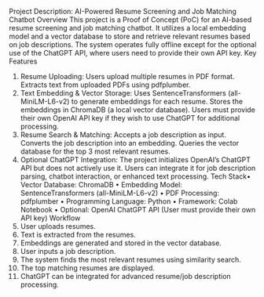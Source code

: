 Project Description: AI-Powered Resume Screening and Job Matching Chatbot Overview This project is a Proof of Concept (PoC) for an AI-based resume screening and job matching chatbot. It utilizes a local embedding model and a vector database to store and retrieve relevant resumes based on job descriptions. The system operates fully offline except for the optional use of the ChatGPT API, where users need to provide their own API key. Key Features

1. Resume Uploading: Users upload multiple resumes in PDF format.
                     Extracts text from uploaded PDFs using pdfplumber.
2. Text Embedding & Vector Storage: Uses SentenceTransformers (all-MiniLM-L6-v2) to generate embeddings for each resume.
                                   Stores the embeddings in ChromaDB (a local vector database).
                                   Users must provide their own OpenAI API key if they wish to use ChatGPT for additional processing.
4. Resume Search & Matching: Accepts a job description as input.
                             Converts the job description into an embedding.
                             Queries the vector database for the top 3 most relevant resumes.
6. Optional ChatGPT Integration: The project initializes OpenAI’s ChatGPT API but does not actively use it.
                                Users can integrate it for job description parsing, chatbot interaction, or enhanced text processing.
                                Tech Stack• Vector Database: ChromaDB
                                          • Embedding Model: SentenceTransformers (all-MiniLM-L6-v2)
                                          • PDF Processing: pdfplumber
                                          • Programming Language: Python
                                          • Framework: Colab Notebook
                                          • Optional: OpenAI ChatGPT API (User must provide their own API key) Workflow
8. User uploads resumes.
9. Text is extracted from the resumes.
10. Embeddings are generated and stored in the vector database.
11. User inputs a job description.
12. The system finds the most relevant resumes using similarity search.
13. The top matching resumes are displayed.
14.  ChatGPT can be integrated for advanced resume/job description processing.
